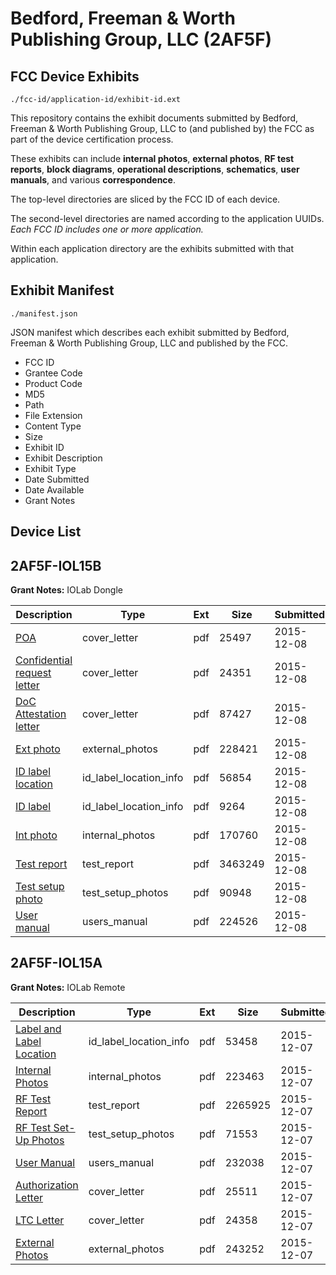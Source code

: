 # Bedford, Freeman & Worth Publishing Group, LLC (2AF5F)
## FCC Device Exhibits

```
./fcc-id/application-id/exhibit-id.ext
```

This repository contains the exhibit documents submitted by Bedford, Freeman & Worth Publishing Group, LLC to (and published by) the FCC as part of the device certification process.

These exhibits can include **internal photos**, **external photos**, **RF test reports**, **block diagrams**, **operational descriptions**, **schematics**, **user manuals**, and various **correspondence**.

The top-level directories are sliced by the FCC ID of each device.

The second-level directories are named according to the application UUIDs. *Each FCC ID includes one or more application.*

Within each application directory are the exhibits submitted with that application. 

## Exhibit Manifest

```
./manifest.json
```

JSON manifest which describes each exhibit submitted by Bedford, Freeman & Worth Publishing Group, LLC and published by the FCC.

- FCC ID
- Grantee Code
- Product Code
- MD5
- Path
- File Extension
- Content Type
- Size
- Exhibit ID
- Exhibit Description
- Exhibit Type
- Date Submitted
- Date Available
- Grant Notes

## Device List
## 2AF5F-IOL15B
**Grant Notes:** IOLab Dongle

| Description | Type | Ext | Size | Submitted | Available |
| ----------- | ---- | --- | ---- | --------- | --------- |
| [POA](2AF5F-IOL15B/d9edb19fc2ad8cba6b6983cddb8bf408/2835343.pdf) | cover_letter | pdf | 25497 | 2015-12-08 | 2015-12-08 |
| [Confidential request letter](2AF5F-IOL15B/d9edb19fc2ad8cba6b6983cddb8bf408/2835344.pdf) | cover_letter | pdf | 24351 | 2015-12-08 | 2015-12-08 |
| [DoC Attestation letter](2AF5F-IOL15B/d9edb19fc2ad8cba6b6983cddb8bf408/2835345.pdf) | cover_letter | pdf | 87427 | 2015-12-08 | 2015-12-08 |
| [Ext photo](2AF5F-IOL15B/d9edb19fc2ad8cba6b6983cddb8bf408/2835348.pdf) | external_photos | pdf | 228421 | 2015-12-08 | 2015-12-08 |
| [ID label location](2AF5F-IOL15B/d9edb19fc2ad8cba6b6983cddb8bf408/2835350.pdf) | id_label_location_info | pdf | 56854 | 2015-12-08 | 2015-12-08 |
| [ID label](2AF5F-IOL15B/d9edb19fc2ad8cba6b6983cddb8bf408/2835351.pdf) | id_label_location_info | pdf | 9264 | 2015-12-08 | 2015-12-08 |
| [Int photo](2AF5F-IOL15B/d9edb19fc2ad8cba6b6983cddb8bf408/2835349.pdf) | internal_photos | pdf | 170760 | 2015-12-08 | 2015-12-08 |
| [Test report](2AF5F-IOL15B/d9edb19fc2ad8cba6b6983cddb8bf408/2835346.pdf) | test_report | pdf | 3463249 | 2015-12-08 | 2015-12-08 |
| [Test setup photo](2AF5F-IOL15B/d9edb19fc2ad8cba6b6983cddb8bf408/2835347.pdf) | test_setup_photos | pdf | 90948 | 2015-12-08 | 2015-12-08 |
| [User manual](2AF5F-IOL15B/d9edb19fc2ad8cba6b6983cddb8bf408/2835352.pdf) | users_manual | pdf | 224526 | 2015-12-08 | 2015-12-08 |
## 2AF5F-IOL15A
**Grant Notes:** IOLab Remote

| Description | Type | Ext | Size | Submitted | Available |
| ----------- | ---- | --- | ---- | --------- | --------- |
| [Label and Label Location](2AF5F-IOL15A/724b0a4d782dbd4f6122b1b69988790c/2833662.pdf) | id_label_location_info | pdf | 53458 | 2015-12-07 | 2015-12-07 |
| [Internal Photos](2AF5F-IOL15A/724b0a4d782dbd4f6122b1b69988790c/2833663.pdf) | internal_photos | pdf | 223463 | 2015-12-07 | 2015-12-07 |
| [RF Test Report](2AF5F-IOL15A/724b0a4d782dbd4f6122b1b69988790c/2833666.pdf) | test_report | pdf | 2265925 | 2015-12-07 | 2015-12-07 |
| [RF Test Set-Up Photos](2AF5F-IOL15A/724b0a4d782dbd4f6122b1b69988790c/2833667.pdf) | test_setup_photos | pdf | 71553 | 2015-12-07 | 2015-12-07 |
| [User Manual](2AF5F-IOL15A/724b0a4d782dbd4f6122b1b69988790c/2833668.pdf) | users_manual | pdf | 232038 | 2015-12-07 | 2015-12-07 |
| [Authorization Letter](2AF5F-IOL15A/724b0a4d782dbd4f6122b1b69988790c/2833659.pdf) | cover_letter | pdf | 25511 | 2015-12-07 | 2015-12-07 |
| [LTC Letter](2AF5F-IOL15A/724b0a4d782dbd4f6122b1b69988790c/2833660.pdf) | cover_letter | pdf | 24358 | 2015-12-07 | 2015-12-07 |
| [External Photos](2AF5F-IOL15A/724b0a4d782dbd4f6122b1b69988790c/2833661.pdf) | external_photos | pdf | 243252 | 2015-12-07 | 2015-12-07 |
